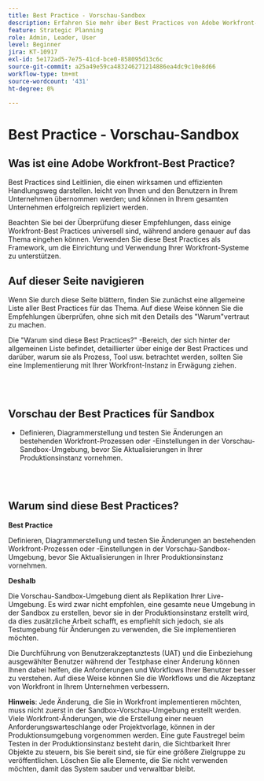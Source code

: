 ```yaml
---
title: Best Practice - Vorschau-Sandbox
description: Erfahren Sie mehr über Best Practices von Adobe Workfront-Experten für die Einrichtung, Verwaltung und Verwendung der Vorschau-Sandbox-Umgebung für Workfront.
feature: Strategic Planning
role: Admin, Leader, User
level: Beginner
jira: KT-10917
exl-id: 5e172ad5-7e75-41cd-bce0-858095d13c6c
source-git-commit: a25a49e59ca483246271214886ea4dc9c10e8d66
workflow-type: tm+mt
source-wordcount: '431'
ht-degree: 0%

---
```


# Best Practice - Vorschau-Sandbox

## Was ist eine Adobe Workfront-Best Practice?

Best Practices sind Leitlinien, die einen wirksamen und effizienten Handlungsweg darstellen. leicht von Ihnen und den Benutzern in Ihrem Unternehmen übernommen werden; und können in Ihrem gesamten Unternehmen erfolgreich repliziert werden.

Beachten Sie bei der Überprüfung dieser Empfehlungen, dass einige Workfront-Best Practices universell sind, während andere genauer auf das Thema eingehen können. Verwenden Sie diese Best Practices als Framework, um die Einrichtung und Verwendung Ihrer Workfront-Systeme zu unterstützen.

## Auf dieser Seite navigieren

Wenn Sie durch diese Seite blättern, finden Sie zunächst eine allgemeine Liste aller Best Practices für das Thema. Auf diese Weise können Sie die Empfehlungen überprüfen, ohne sich mit den Details des &quot;Warum&quot;vertraut zu machen.

Die &quot;Warum sind diese Best Practices?&quot; -Bereich, der sich hinter der allgemeinen Liste befindet, detaillierter über einige der Best Practices und darüber, warum sie als Prozess, Tool usw. betrachtet werden, sollten Sie eine Implementierung mit Ihrer Workfront-Instanz in Erwägung ziehen.

</br>
</br>

## Vorschau der Best Practices für Sandbox

* Definieren, Diagrammerstellung und testen Sie Änderungen an bestehenden Workfront-Prozessen oder -Einstellungen in der Vorschau-Sandbox-Umgebung, bevor Sie Aktualisierungen in Ihrer Produktionsinstanz vornehmen.

</br>
</br>

## Warum sind diese Best Practices?

**Best Practice**

Definieren, Diagrammerstellung und testen Sie Änderungen an bestehenden Workfront-Prozessen oder -Einstellungen in der Vorschau-Sandbox-Umgebung, bevor Sie Aktualisierungen in Ihrer Produktionsinstanz vornehmen.

**Deshalb**

Die Vorschau-Sandbox-Umgebung dient als Replikation Ihrer Live-Umgebung. Es wird zwar nicht empfohlen, eine gesamte neue Umgebung in der Sandbox zu erstellen, bevor sie in der Produktionsinstanz erstellt wird, da dies zusätzliche Arbeit schafft, es empfiehlt sich jedoch, sie als Testumgebung für Änderungen zu verwenden, die Sie implementieren möchten.

Die Durchführung von Benutzerakzeptanztests (UAT) und die Einbeziehung ausgewählter Benutzer während der Testphase einer Änderung können Ihnen dabei helfen, die Anforderungen und Workflows Ihrer Benutzer besser zu verstehen. Auf diese Weise können Sie die Workflows und die Akzeptanz von Workfront in Ihrem Unternehmen verbessern.


**Hinweis**: Jede Änderung, die Sie in Workfront implementieren möchten, muss nicht zuerst in der Sandbox-Vorschau-Umgebung erstellt werden. Viele Workfront-Änderungen, wie die Erstellung einer neuen Anforderungswarteschlange oder Projektvorlage, können in der Produktionsumgebung vorgenommen werden. Eine gute Faustregel beim Testen in der Produktionsinstanz besteht darin, die Sichtbarkeit Ihrer Objekte zu steuern, bis Sie bereit sind, sie für eine größere Zielgruppe zu veröffentlichen. Löschen Sie alle Elemente, die Sie nicht verwenden möchten, damit das System sauber und verwaltbar bleibt.
